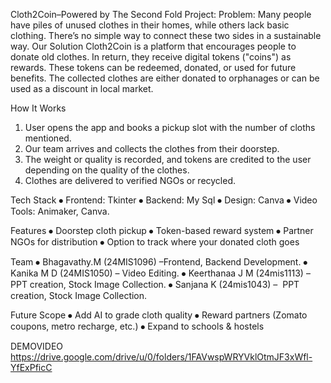 Cloth2Coin–Powered by The Second Fold Project:
Problem:
Many people have piles of unused clothes in their homes, while others lack basic clothing. There’s no simple way to connect these two sides in a sustainable way.
Our Solution
Cloth2Coin is a platform that encourages people to donate old clothes. In return, they receive digital tokens ("coins") as rewards. These tokens can be redeemed, donated, or used for future benefits. The collected clothes are either donated to orphanages or can be used as a discount in local market.

How It Works
1.	User opens the app and books a pickup slot with the number of cloths mentioned.
2.	Our team arrives and collects the clothes from their doorstep.
3.	The weight or quality is recorded, and tokens are credited to the user depending on the quality of the clothes.
4.	Clothes are delivered to verified NGOs or recycled.
   
Tech Stack
⦁	Frontend: Tkinter
⦁	Backend: My Sql
⦁	Design: Canva
⦁	Video Tools: Animaker, Canva.

Features
⦁	Doorstep cloth pickup
⦁	Token-based reward system
⦁	Partner NGOs for distribution
⦁	Option to track where your donated cloth goes

Team
⦁	Bhagavathy.M	(24MIS1096)	–Frontend, Backend Development.
⦁	Kanika M D	(24MIS1050) 	– Video Editing.
⦁	Keerthanaa J M (24mis1113) 	– PPT creation, Stock Image Collection.
⦁	Sanjana K 	(24mis1043) 	–  PPT creation, Stock Image Collection.

Future Scope
⦁	Add AI to grade cloth quality
⦁	Reward partners (Zomato coupons, metro recharge, etc.)
⦁	Expand to schools & hostels

DEMOVIDEO
https://drive.google.com/drive/u/0/folders/1FAVwspWRYVklOtmJF3xWfl-YfExPficC 
